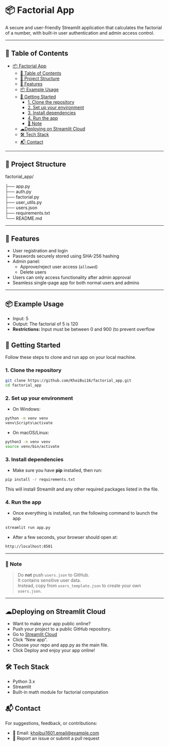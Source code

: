 # 📦 Factorial App

A secure and user-friendly Streamlit application that calculates the factorial of a number, with built-in user authentication and admin access control.

---

## 📑 Table of Contents
- [📦 Factorial App](#-factorial-app)
  - [📑 Table of Contents](#-table-of-contents)
  - [📁 Project Structure](#-project-structure)
  - [🔐 Features](#-features)
  - [📦 Example Usage](#-example-usage)
  - [🚀 Getting Started](#-getting-started)
    - [1. Clone the repository](#1-clone-the-repository)
    - [2. Set up your environment](#2-set-up-your-environment)
    - [3. Install dependencies](#3-install-dependencies)
    - [4. Run the app](#4-run-the-app)
    - [🔐 Note](#-note)
  - [☁Deploying on Streamlit Cloud](#deploying-on-streamlit-cloud)
  - [🛠 Tech Stack](#-tech-stack)
  - [📬 Contact](#-contact)
---

## 📁 Project Structure
factorial_app/

├── app.py               
├── auth.py              
├── factorial.py         
├── user_utils.py        
├── users.json          
├── requirements.txt     
└── README.md          

---

## 🔐 Features

- User registration and login
- Passwords securely stored using SHA-256 hashing
- Admin panel:
  - Approve/reject user access (`allowed`)
  - Delete users
- Users can only access functionality after admin approval
- Seamless single-page app for both normal users and admins

---

## 📦 Example Usage
- Input: 5
- Output: The factorial of 5 is 120
- **Restrictions:** Input must be between 0 and 900 (to prevent overflow

## 🚀 Getting Started
Follow these steps to clone and run app on your local machine.

### 1. Clone the repository
```bash
git clone https://github.com/KhoiBui16/factorial_app.git
cd factorial_app
```
### 2. Set up your environment
- On Windows:
```bash
python -m venv venv
venv\Scripts\activate
```

- On macOS/Linux:
```bash
python3 -m venv venv
source venv/bin/activate
```

### 3. Install dependencies
- Make sure you have **pip** installed, then run:
```bash
pip install -r requirements.txt
```
This will install Streamlit and any other required packages listed in the file.

### 4. Run the app
- Once everything is installed, run the following command to launch the app
```bash
streamlit run app.py
```
- After a few seconds, your browser should open at:
```bash
http://localhost:8501
```
---

### 🔐 Note

> Do **not** push `users.json` to GitHub.  
> It contains sensitive user data.  
> Instead, copy from `users_template.json` to create your own `users.json`.

---

## ☁Deploying on Streamlit Cloud
- Want to make your app public online?
- Push your project to a public GitHub repository.
- Go to [Streamlit Cloud](https://streamlit.io/cloud)
- Click “New app”.
- Choose your repo and app.py as the main file.
- Click Deploy and enjoy your app online!

## 🛠 Tech Stack
- Python 3.x
- Streamlit
- Built-in math module for factorial computation

## 📬 Contact
For suggestions, feedback, or contributions:
+ 📧 Email: khoibui1601.email@example.com
+ 🐛 Report an issue or submit a pull request
